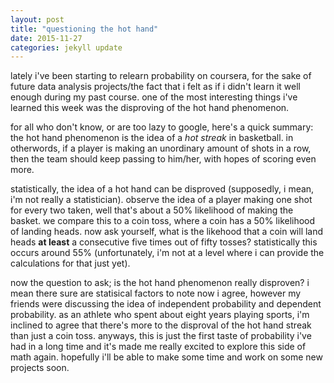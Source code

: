 ```yaml
---
layout: post
title: "questioning the hot hand"
date: 2015-11-27
categories: jekyll update
---
```


lately i've been starting to relearn probability on coursera, for the sake of future data analysis projects/the fact that i felt as if i didn't learn it well enough during my past course. one of the most interesting things i've learned this week was the disproving of the hot hand phenomenon. 

for all who don't know, or are too lazy to google, here's a quick summary: the hot hand phenomenon is the idea of a *hot streak* in basketball. in otherwords, if a player is making an unordinary amount of shots in a row, then the team should keep passing to him/her, with hopes of scoring even more. 

statistically, the idea of a hot hand can be disproved (supposedly, i mean, i'm not really a statistician). observe the idea of a player making one shot for every two taken, well that's about a 50% likelihood of making the basket. we compare this to a coin toss, where a coin has a 50% likelihood of landing heads. now ask yourself, what is the likehood that a coin will land heads __at least__ a consecutive five times out of fifty tosses? statistically this occurs around 55% (unfortunately, i'm not at a level where i can provide the calculations for that just yet).

now the question to ask; is the hot hand phenomenon really disproven? i mean there sure are statisical factors to note now i agree, however my friends were discussing the idea of independent probability and dependent probability. as an athlete who spent about eight years playing sports, i'm inclined to agree that there's more to the disproval of the hot hand streak than just a coin toss. anyways, this is just the first taste of probability i've had in a long time and it's made me really excited to explore this side of math again. hopefully i'll be able to make some time and work on some new projects soon.  
